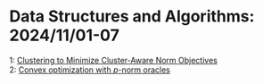 # Data Structures and Algorithms: 2024/11/01-07  
1: [Clustering to Minimize Cluster-Aware Norm Objectives](https://doi.org/10.48550/arXiv.2410.24104)  
2: [Convex optimization with $p$-norm oracles](https://doi.org/10.48550/arXiv.2410.24158)  